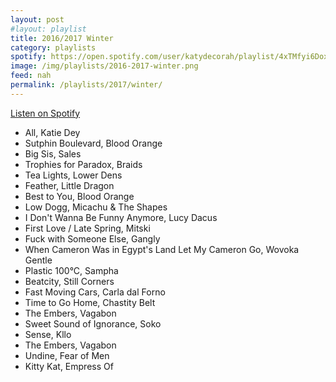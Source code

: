 ```yaml
---
layout: post
#layout: playlist
title: 2016/2017 Winter
category: playlists
spotify: https://open.spotify.com/user/katydecorah/playlist/4xTMfyi6DoxnPZ2lbbz3G8
image: /img/playlists/2016-2017-winter.png
feed: nah
permalink: /playlists/2017/winter/
---
```


[Listen on Spotify](https://open.spotify.com/user/katydecorah/playlist/4xTMfyi6DoxnPZ2lbbz3G8)

* All, Katie Dey
* Sutphin Boulevard, Blood Orange
* Big Sis, Sales
* Trophies for Paradox, Braids
* Tea Lights, Lower Dens
* Feather, Little Dragon
* Best to You, Blood Orange
* Low Dogg, Micachu & The Shapes
* I Don't Wanna Be Funny Anymore, Lucy Dacus
* First Love / Late Spring, Mitski
* Fuck with Someone Else, Gangly
* When Cameron Was in Egypt's Land Let My Cameron Go, Wovoka Gentle
* Plastic 100°C, Sampha
* Beatcity, Still Corners
* Fast Moving Cars, Carla dal Forno
* Time to Go Home, Chastity Belt
* The Embers, Vagabon
* Sweet Sound of Ignorance, Soko
* Sense, Kllo
* The Embers, Vagabon
* Undine, Fear of Men
* Kitty Kat, Empress Of